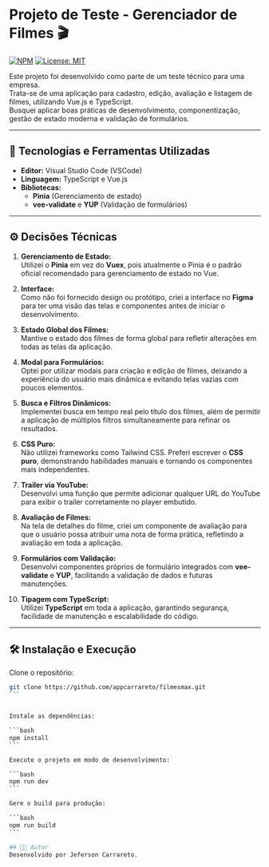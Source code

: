 # Projeto de Teste - Gerenciador de Filmes 🎬

[![NPM](https://img.shields.io/npm/v/npm.svg)](https://www.npmjs.com/)
[![License: MIT](https://img.shields.io/badge/License-MIT-yellow.svg)](https://opensource.org/licenses/MIT)

Este projeto foi desenvolvido como parte de um teste técnico para uma empresa.  
Trata-se de uma aplicação para cadastro, edição, avaliação e listagem de filmes, utilizando Vue.js e TypeScript.  
Busquei aplicar boas práticas de desenvolvimento, componentização, gestão de estado moderna e validação de formulários.

---

## 🚀 Tecnologias e Ferramentas Utilizadas

- **Editor:** Visual Studio Code (VSCode)
- **Linguagem:** TypeScript e Vue.js
- **Bibliotecas:**
  - **Pinia** (Gerenciamento de estado)
  - **vee-validate** e **YUP** (Validação de formulários)

---

## ⚙️ Decisões Técnicas

1. **Gerenciamento de Estado:**  
   Utilizei o **Pinia** em vez do **Vuex**, pois atualmente o Pinia é o padrão oficial recomendado para gerenciamento de estado no Vue.

2. **Interface:**  
   Como não foi fornecido design ou protótipo, criei a interface no **Figma** para ter uma visão das telas e componentes antes de iniciar o desenvolvimento.

3. **Estado Global dos Filmes:**  
   Mantive o estado dos filmes de forma global para refletir alterações em todas as telas da aplicação.

4. **Modal para Formulários:**  
   Optei por utilizar modais para criação e edição de filmes, deixando a experiência do usuário mais dinâmica e evitando telas vazias com poucos elementos.

5. **Busca e Filtros Dinâmicos:**  
   Implementei busca em tempo real pelo título dos filmes, além de permitir a aplicação de múltiplos filtros simultaneamente para refinar os resultados.

6. **CSS Puro:**  
   Não utilizei frameworks como Tailwind CSS. Preferi escrever o **CSS puro**, demonstrando habilidades manuais e tornando os componentes mais independentes.

7. **Trailer via YouTube:**  
   Desenvolvi uma função que permite adicionar qualquer URL do YouTube para exibir o trailer corretamente no player embutido.

8. **Avaliação de Filmes:**  
   Na tela de detalhes do filme, criei um componente de avaliação para que o usuário possa atribuir uma nota de forma prática, refletindo a avaliação em toda a aplicação.

9. **Formulários com Validação:**  
   Desenvolvi componentes próprios de formulário integrados com **vee-validate** e **YUP**, facilitando a validação de dados e futuras manutenções.

10. **Tipagem com TypeScript:**  
    Utilizei **TypeScript** em toda a aplicação, garantindo segurança, facilidade de manutenção e escalabilidade do código.

---

## 🛠️ Instalação e Execução

Clone o repositório:

````bash
git clone https://github.com/appcarrareto/filmesmax.git
```


Instale as dependências:

```bash
npm install
```

Execute o projeto em modo de desenvolvimento:

```bash
npm run dev
```

Gere o build para produção:

```bash
npm run build
```

## 👨‍💻 Autor
Desenvolvido por Jeferson Carrareto.
````
